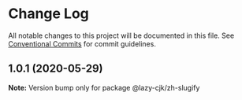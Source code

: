 # Change Log

All notable changes to this project will be documented in this file.
See [Conventional Commits](https://conventionalcommits.org) for commit guidelines.

## 1.0.1 (2020-05-29)

**Note:** Version bump only for package @lazy-cjk/zh-slugify
